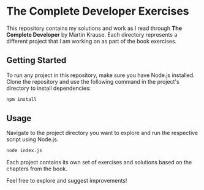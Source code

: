 # The Complete Developer Exercises

This repository contains my solutions and work as I read through **The Complete Developer** by Martin Krause. Each directory represents a different project that I am working on as part of the book exercises.

## Getting Started

To run any project in this repository, make sure you have Node.js installed. Clone the repository and use the following command in the project's directory to install dependencies:

```bash
npm install
```

## Usage

Navigate to the project directory you want to explore and run the respective script using Node.js.

```bash
node index.js
```

Each project contains its own set of exercises and solutions based on the chapters from the book.

Feel free to explore and suggest improvements!